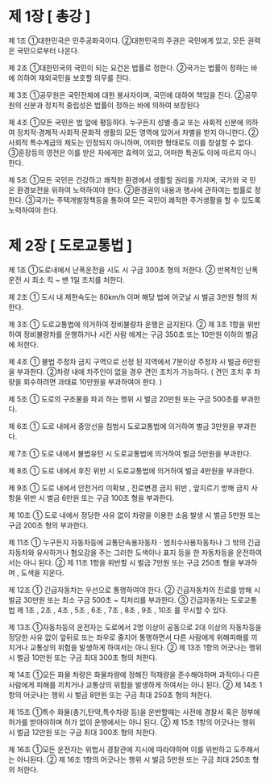 # 제 1장 [ 총강 ]
제 1조 ①대한민국은 민주공화국이다. 
②대한민국의 주권은 국민에게 있고, 모든 권력은 국민으로부터 나온다.

제 2조 ①대한민국의 국민이 되는 요건은 법률로 정한다.
②국가는 법률이 정하는 바에 의하여 재외국민을 보호할 의무를 진다.

제 3조 ①공무원은 국민전체에 대한 봉사자이며, 국민에 대하여 책임을 진다.
②공무원의 신분과 정치적 중립성은 법률이 정하는 바에 의하여 보장된다

제 4조 ①모든 국민은 법 앞에 평등하다. 누구든지 성별·종교 또는 사회적 신분에 의하여 정치적·경제적·사회적·문화적 생활의 모든 영역에 있어서 차별을 받지 아니한다.
②사회적 특수계급의 제도는 인정되지 아니하며, 어떠한 형태로도 이를 창설할 수 없다.
③훈장등의 영전은 이를 받은 자에게만 효력이 있고, 어떠한 특권도 이에 따르지 아니한다.

제 5조 ①모든 국민은 건강하고 쾌적한 환경에서 생활할 권리를 가지며, 국가와 국 민은 환경보전을 위하여 노력하여야 한다.
②환경권의 내용과 행사에 관하여는 법률로 정한다.
③국가는 주택개발정책등을 통하여 모든 국민이 쾌적한 주거생활을 할 수 있도록 노력하여야 한다.

# 제 2장 [ 도로교통법 ]
제 1조 ①도로내에서 난폭운전을 시도 시 구금 300초 형의 처한다. 
② 반복적인 난폭운전 시 최소 킥 ~ 밴 1일 조치를 처한다.

제 2조 ① 도시 내 제한속도는 80km/h 이며 해당 법에 어긋날 시 벌금 3만원 형의 처한다. 

제 3조 ① 도로교통법에 의거하여 정비불량차 운행은 금지된다. 
② 제 3조 1항을 위반하여 정비불량차를 운행하거나 시킨 사람 에게는 구금 350초 또는 10만원 이하의 벌금에 처한다.

제 4조 ① 불법 주정차 금지 구역으로 선정 된 지역에서 7분이상 주정차 시 벌금 6만원을 부과한다.
②차량 내에 차주인이 없을 경우 견인 조치가 가능하다. ( 견인 조치 후 차량을 회수하려면 과태료 10만원을 부과하여야 한다. )

제 5조 ① 도로의 구조물을 파괴 하는 행위 시 벌금 20만원 또는 구금 500초를 부과한다.

제 6조 ① 도로 내에서 중앙선을 침범시 도로교통법에 의거하여 벌금 3만원을 부과한다. 

제 7조 ① 도로 내에서 불법유턴 시 도로교통법에 의거하여 벌금 5만원을 부과한다. 

제 8조 ① 도로 내에서 후진 위반 시 도로교통법에 의거하여 벌금 4만원을 부과한다.

제 9조 ① 도로 내에서 안전거리 미확보 , 진로변경 금지 위반 , 앞지르기 방해 금지 사항을 위반 시 벌금 6만원 또는 구금 100초 형을 부과한다.

제 10조 ① 도로 내에서 정당한 사유 없이 차량을 이용한 소음 발생 시 벌금 5만원 또는 구금 200초 형의 부과한다. 

제 11조 ① 누구든지 자동차등에 교통단속용자동차ㆍ범죄수사용자동차나 그 밖의 긴급자동차와 유사하거나 혐오감을 주는 그러한 도색이나 표지 등을 한 자동차등을 운전하여서는 아니 된다. 
② 제 11조 1항을 위반할 시 벌금 7만원 또는 구금 250초 형을 부과하며 , 도색을 지운다. 

제 12조 ① 긴급자동차는 우선으로 통행하여야 한다. 
② 긴급자동차의 진로를 방해 시 벌금 30만원 또는 최소 구금 500초 ~ 킥처리를 부과한다. 
③ 긴급자동차는 도로교통법 제 1조 , 2조 , 4조 , 5조 , 6조 , 7조 , 8조 , 9조 , 10조 를 무시할 수 있다. 

제 13조 ①자동차등의 운전자는 도로에서 2명 이상이 공동으로 2대 이상의 자동차등을 정당한 사유 없이 앞뒤로 또는 좌우로 줄지어 통행하면서 다른 사람에게 위해피해를 끼치거나 교통상의 위험을 발생하게 하여서는 아니 된다.
② 제 13조 1항의 어긋나는 행위 시 벌금 10만원 또는 구금 최대 300초 형의 처한다.

제 14조 ①모든 화물 차량은 화물차량에 정해진 적재량을 준수해야하며 과적이나 다른 사람에게 피해를 끼치거나 교통상의 위험을 발생하게 하여서는 아니 된다.
② 제 14조 1항의 어긋나는 행위 시 벌금 8만원 또는 구금 최대 250초 형의 처한다.

제 15조  ①특수 화물(총기,탄약,특수차량 등)을 운반할때는 사전에 경찰서 혹은 정부에 허가를 받아야하며 허가 없이 운행에서는 아니 된다.
② 제 15조 1항의 어긋나는 행위 시 벌금 12만원 또는 구금 최대 300초 형의 처한다.

제 16조 ①모든 운전자는 위법시 경찰관에 지시에 따라야하며 이를 위반하고 도주해서는 아니된다.
② 제 16조 1항의 어긋나는 행위 시 벌금 5만원 또는 구금 최대 250초 형의 처한다.
